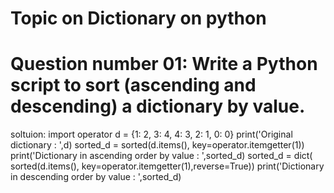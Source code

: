 # Topic on  Dictionary on python
# Question  number 01: Write a Python script to sort (ascending and descending) a dictionary by value.

soltuion: 
import operator
d = {1: 2, 3: 4, 4: 3, 2: 1, 0: 0}
print('Original dictionary : ',d)
sorted_d = sorted(d.items(), key=operator.itemgetter(1))
print('Dictionary in ascending order by value : ',sorted_d)
sorted_d = dict( sorted(d.items(), key=operator.itemgetter(1),reverse=True))
print('Dictionary in descending order by value : ',sorted_d)
